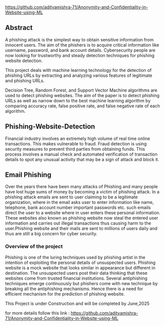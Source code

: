 https://github.com/adityamishra-71/Anonymity-and-Confidentiality-in-Website-using-ML

## Abstract
A phishing attack is the simplest way to obtain sensitive information from innocent users. The aim of the phishers is to acquire critical information like username, password, and bank account details. Cybersecurity people are now looking for trustworthy and steady detection techniques for phishing website detection.

This project deals with machine learning technology for the detection of phishing URLs by extracting and analyzing various features of legitimate and phishing URLs.

Decision Tree, Random Forest, and Support Vector Machine algorithms are used to detect phishing websites. The aim of the paper is to detect phishing URLs as well as narrow down to the best machine learning algorithm by comparing accuracy rate, false positive rate, and false negative rate of each algorithm.
## Phishing-Website-Detection

Financial industry involves an extremely high volume of real time online transactions. This makes vulnerable to fraud. Fraud detection is using security measures to prevent third parties from obtaining funds. This process involves a manual check and automated verification of transaction details to spot any unusual activity that may be a sign of attack and block it.

## Email Phishing 

Over the years there have been many attacks of Phishing and many people have lost huge sums of money by becoming a victim of phishing attack. In a phishing attack emails are sent to user claiming to be a legitimate organization, where in the email asks user to enter information like name, telephone, bank account number important passwords etc. such emails direct the user to a website where in user enters these personal information. These websites also known as phishing website now steal the entered user information and carries out illegal transactions thus causing harm to the user.Phishing website and their mails are sent to millions of users daily and thus are still a big concern for cyber security.


### Overview of the project

Phishing is one of the luring techniques used by phishing artist in the intention of exploiting the personal details of unsuspected users. Phishing website is a mock website that looks similar in appearance but different in destination. The unsuspected users post their data thinking that these websites come from trusted financial institutions. Several antiphishing techniques emerge continuously but phishers come with new technique by breaking all the antiphishing mechanisms. Hence there is a need for efficient mechanism for the prediction of phishing website.

This Project is under Construction and will be completed by June,2025

for more details follow this link : https://github.com/adityamishra-71/Anonymity-and-Confidentiality-in-Website-using-ML


